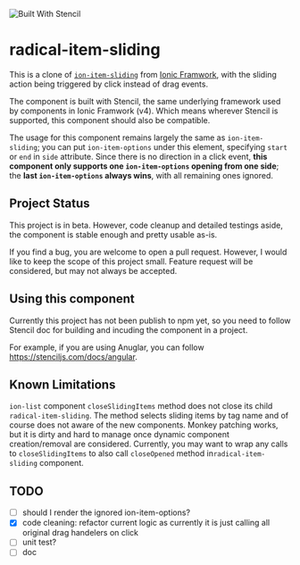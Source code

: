 ![Built With Stencil](https://img.shields.io/badge/-Built%20With%20Stencil-16161d.svg?logo=data%3Aimage%2Fsvg%2Bxml%3Bbase64%2CPD94bWwgdmVyc2lvbj0iMS4wIiBlbmNvZGluZz0idXRmLTgiPz4KPCEtLSBHZW5lcmF0b3I6IEFkb2JlIElsbHVzdHJhdG9yIDE5LjIuMSwgU1ZHIEV4cG9ydCBQbHVnLUluIC4gU1ZHIFZlcnNpb246IDYuMDAgQnVpbGQgMCkgIC0tPgo8c3ZnIHZlcnNpb249IjEuMSIgaWQ9IkxheWVyXzEiIHhtbG5zPSJodHRwOi8vd3d3LnczLm9yZy8yMDAwL3N2ZyIgeG1sbnM6eGxpbms9Imh0dHA6Ly93d3cudzMub3JnLzE5OTkveGxpbmsiIHg9IjBweCIgeT0iMHB4IgoJIHZpZXdCb3g9IjAgMCA1MTIgNTEyIiBzdHlsZT0iZW5hYmxlLWJhY2tncm91bmQ6bmV3IDAgMCA1MTIgNTEyOyIgeG1sOnNwYWNlPSJwcmVzZXJ2ZSI%2BCjxzdHlsZSB0eXBlPSJ0ZXh0L2NzcyI%2BCgkuc3Qwe2ZpbGw6I0ZGRkZGRjt9Cjwvc3R5bGU%2BCjxwYXRoIGNsYXNzPSJzdDAiIGQ9Ik00MjQuNywzNzMuOWMwLDM3LjYtNTUuMSw2OC42LTkyLjcsNjguNkgxODAuNGMtMzcuOSwwLTkyLjctMzAuNy05Mi43LTY4LjZ2LTMuNmgzMzYuOVYzNzMuOXoiLz4KPHBhdGggY2xhc3M9InN0MCIgZD0iTTQyNC43LDI5Mi4xSDE4MC40Yy0zNy42LDAtOTIuNy0zMS05Mi43LTY4LjZ2LTMuNkgzMzJjMzcuNiwwLDkyLjcsMzEsOTIuNyw2OC42VjI5Mi4xeiIvPgo8cGF0aCBjbGFzcz0ic3QwIiBkPSJNNDI0LjcsMTQxLjdIODcuN3YtMy42YzAtMzcuNiw1NC44LTY4LjYsOTIuNy02OC42SDMzMmMzNy45LDAsOTIuNywzMC43LDkyLjcsNjguNlYxNDEuN3oiLz4KPC9zdmc%2BCg%3D%3D&colorA=16161d&style=flat-square)

# radical-item-sliding

This is a clone of [`ion-item-sliding`](https://ionicframework.com/docs/api/item-sliding) from [Ionic Framwork](https://ionicframework.com), with the sliding action being triggered by click instead of drag events. 

The component is built with Stencil, the same underlying framework used by components in Ionic Framwork (v4). Which means wherever Stencil is supported, this component should also be compatible.

The usage for this component remains largely the same as `ion-item-sliding`; you can put `ion-item-options` under this element, specifying `start` or `end` in `side` attribute. Since there is no direction in a click event, **this component only supports one `ion-item-options` opening from one side**; the **last `ion-item-options` always wins**, with all remaining ones ignored.

## Project Status

This project is in beta. However, code cleanup and detailed testings aside, the component is stable enough and pretty usable as-is. 

If you find a bug, you are welcome to open a pull request. However, I would like to keep the scope of this project small. Feature request will be considered, but may not always be accepted.

## Using this component

Currently this project has not been publish to npm yet, so you need to follow Stencil doc for building and incuding the component in a project. 

For example, if you are using Anuglar, you can follow <https://stenciljs.com/docs/angular>. 

## Known Limitations

`ion-list` component `closeSlidingItems` method does not close its child `radical-item-sliding`. The method selects sliding items by tag name and of course does not aware of the new components. Monkey patching works, but it is dirty and hard to manage once dynamic component creation/removal are considered. Currently, you may want to wrap any calls to `closeSlidingItems` to also call `closeOpened` method in`radical-item-sliding` component.

## TODO

 - [ ] should I render the ignored ion-item-options?
 - [x] code cleaning: refactor current logic as currently it is just calling all original drag handelers on click
 - [ ] unit test?
 - [ ] doc